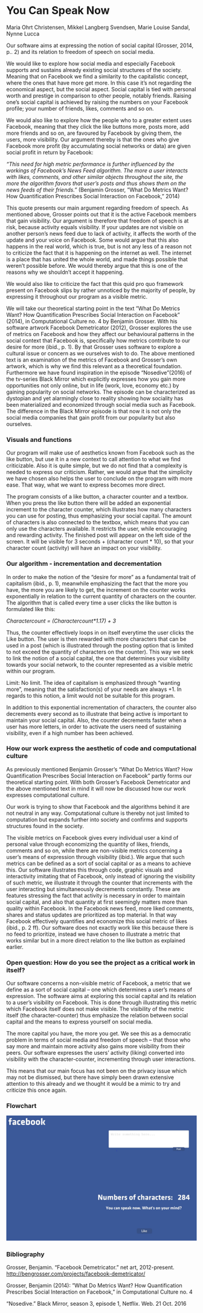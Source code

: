 <h1>You Can Speak Now</h1>
Maria Ohrt Christensen, Mikkel Langberg Svendsen, Marie Louise Sandal, Nynne Lucca


Our software aims at expressing the notion of social capital (Grosser, 2014, p.. 2) and its relation to freedom of speech on social media.

We would like to explore how social media and especially Facebook supports and sustains already existing social structures of the society. Meaning that on Facebook we find a similarity to the capitalistic concept, where the ones that have more get more. In this case it’s not regarding the economical aspect, but the social aspect. Social capital is tied with personal worth and prestige in comparison to other people, notably friends. Raising one’s social capital is achieved by raising the numbers on your Facebook profile; your number of friends, likes, comments and so on.

We would also like to explore how the people who to a greater extent uses Facebook, meaning that they click the like buttons more, posts more, add more friends and so on, are favoured by Facebook by giving them, the users, more visibility. Our argument thereby is that the ones who give Facebook more profit (by accumulating social networks or data) are given social profit in return by Facebook:

<i>“This need for high metric performance is further influenced by the workings of Facebook’s News Feed algorithm. The more a user interacts with likes, comments, and other similar objects throughout the site, the more the algorithm favors that user’s posts and thus shows them on the news feeds of their friends.”</i> (Benjamin Grosser, ”What Do Metrics Want? How Quantification Prescribes Social Interaction on Facebook,” 2014)

This quote presents our main argument regarding freedom of speech. As mentioned above, Grosser points out that it is the active Facebook members that gain visibility. Our argument is therefore that freedom of speech is at risk, because activity equals visibility. If your updates are not visible on another person’s news feed due to lack of activity, it affects the worth of the update and your voice on Facebook. Some would argue that this also happens in the real world, which is true, but is not any less of a reason not to criticize the fact that it is happening on the internet as well. The internet is a place that has united the whole world, and made things possible that weren’t possible before. We would thereby argue that this is one of the reasons why we shouldn’t accept it happening.

We would also like to criticize the fact that this quid pro quo framework present on Facebook slips by rather unnoticed by the majority of people, by expressing it throughout our program as a visible metric.

We will take our theoretical starting point in the text  ”What Do Metrics Want? How Quantification Prescribes Social Interaction on Facebook” (2014), in Computational Culture no. 4 by Benjamin Grosser. With his software artwork Facebook Demetricator (2012), Grosser explores the use of metrics on Facebook and how they affect our behavioural patterns in the social context that Facebook is, specifically how metrics contribute to our desire for more (ibid., p. 1).  By that Grosser uses software to explore a cultural issue or concern as we ourselves wish to do. The above mentioned text is an examination of the metrics of Facebook and Grosser’s own artwork, which is why we find this relevant as a theoretical foundation.
Furthermore we have found inspiration in the episode “Nosedive”(2016) of the tv-series Black Mirror which explicitly expresses how you gain more opportunities not only online, but in life (work, love, economy etc.) by gaining popularity on social networks. The episode can be characterized as dystopian and yet alarmingly close to reality showing how sociality has been materialized and economized through social media such as Facebook. The difference in the Black Mirror episode is that now it is not only the social media companies that gain profit from our popularity but also ourselves.

<h3>Visuals and functions</h3>
Our program will make use of aesthetics known from Facebook such as the like button, but use it in a new context to call attention to what we find criticizable. Also it is quite simple, but we do not find that a complexity is needed to express our criticism. Rather, we would argue that the simplicity we have chosen also helps the user to conclude on the program with more ease. That way, what we want to express becomes more direct.

The program consists of a like button, a character counter and a textbox. When you press the like button there will be added an exponential increment to the character counter, which illustrates how many characters you can use for posting, thus emphasizing your social capital.
The amount of characters is also connected to the textbox, which means that you can only use the characters available. It restricts the user, while encouraging and rewarding activity. The finished post will appear on the left side of the screen. It will be visible for 3 seconds + (character count * 10), so that your character count (activity) will have an impact on your visibility.

<h3>Our algorithm - incrementation and decrementation</h3>
In order to make the notion of the “desire for more” as a fundamental trait of capitalism (ibid., p. 1), meanwhile emphasizing the fact that the more you have, the more you are likely to get, the increment on the counter works exponentially in relation to the current quantity of characters on the counter. The algorithm that is called every time a user clicks the like button is formulated like this:

<i>Charactercount = (Charactercount*1.17) + 3</i>

Thus, the counter effectively loops in on itself everytime the user clicks the Like button. The user is then rewarded with more characters that can be used in a post (which is illustrated through the posting option that is limited to not exceed the quantity of characters on the counter). This way we seek to link the notion of a social capital, the one that determines your visibility towards your social network, to the counter represented as a visible metric within our program.
  
Limit: No limit. 
The idea of capitalism is emphasized through “wanting more”, meaning that the satisfaction(s) of your needs are always +1. In regards to this notion, a limit would not be suitable for this program.

In addition to this exponential incrementation of characters, the counter also decrements every second as to illustrate that being active is important to maintain your social capital. Also, the counter decrements faster when a user has more letters, in order to activate the users need of sustaining visibility, even if a high number has been achieved.

<h3>How our work express the aesthetic of code and computational culture</h3>
As previously mentioned Benjamin Grosser’s “What Do Metrics Want? How Quantification Prescribes Social Interaction on Facebook” partly forms our theoretical starting point. With both Grosser’s Facebook Demetricator and the above mentioned text in mind it will now be discussed how our work expresses computational culture.

Our work is trying to show that Facebook and the algorithms behind it are not neutral in any way. Computational culture is thereby not just limited to computation but expands further into society and confirms and supports structures found in the society.

The visible metrics on Facebook gives every individual user a kind of personal value through economizing the quantity of likes, friends, comments and so on, while there are non-visible metrics concerning a user’s means of expression through visibility (ibid.). We argue that such metrics can be defined as a sort of social capital or as a means to achieve this. Our software illustrates this through code, graphic visuals and interactivity imitating that of Facebook, only instead of ignoring the visibility of such metric, we illustrate it through the counter that increments with the user interacting but simultaneously decrements constantly. These are features stressing the fact that activity is necessary in order to maintain social capital, and also that quantity at first seemingly matters more than quality within Facebook.
In the Facebook news feed, more liked comments, shares and status updates are prioritized as top material. In that way Facebook effectively quantifies and economize this social metric of likes (ibid., p. 2 ff). Our software does not exactly work like this because there is no feed to prioritize, instead we have chosen to illustrate a metric that works similar but in a more direct relation to the like button as explained earlier.

<h3>Open question: How do you see the project as a critical work in itself?</h3>
Our software concerns a non-visible metric of Facebook, a metric that we define as a sort of social capital – one which determines a user’s means of expression. The software aims at exploring this social capital and its relation to a user’s visibility on Facebook. This is done through illustrating this metric which Facebook itself does not make visible. The visibility of the metric itself (the character-counter) thus emphasize the relation between social capital and the means to express yourself on social media.
 
The more capital you have, the more you get. We see this as a democratic problem in terms of social media and freedom of speech – that those who say more and maintain more activity also gains more visibility from their peers. Our software expresses the users’ activity (liking) converted into visibility with the character-counter, incrementing through user interactions.

This means that our main focus has not been on the privacy issue which may not be dismissed, but there have simply been drawn extensive attention to this already and we thought it would be a mimic to try and criticize this once again.

<h3>Flowchart</h3>

![Flowchart](APFB.JPG?raw=true "Flowchart")



<h3>Bibliography</h3> 

Grosser, Benjamin. “Facebook Demetricator.” net art, 2012-present. http://bengrosser.com/projects/facebook-demetricator/

Grosser, Benjamin (2014): ”What Do Metrics Want? How Quantification   Prescribes Social Interaction on Facebook,” in Computational Culture no. 4

“Nosedive.” Black Mirror, season 3, episode 1, Netflix. Web. 21 Oct. 2016



